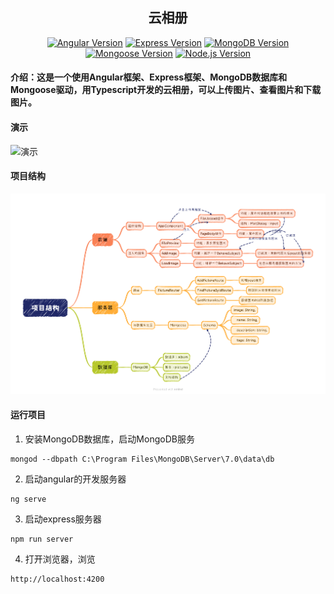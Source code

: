 <h2 align='center'>云相册</h2>
<p style="text-align: center">
<a href="https://angular.io/"><img src="https://img.shields.io/badge/Angular-16.2-red" alt="Angular Version"></a>
<a href="https://expressjs.com/"><img src="https://img.shields.io/badge/Express-4.17-blue" alt="Express Version"></a>
<a href="https://www.mongodb.com/"><img src="https://img.shields.io/badge/MongoDB-7.02-brightgreen" alt="MongoDB Version"></a>
<a href="https://mongoosejs.com/"><img src="https://img.shields.io/badge/Mongoose-7.63-orange" alt="Mongoose Version"></a>
<a href="https://nodejs.org/"><img src="https://img.shields.io/badge/Node.js-18.18.2-brightgreen" alt="Node.js Version"></a>
</p>

#### 介绍：这是一个使用Angular框架、Express框架、MongoDB数据库和Mongoose驱动，用Typescript开发的云相册，可以上传图片、查看图片和下载图片。
#### 演示
![演示](./演示.gif "屏幕截图.png")

#### 项目结构
<img src="./项目结构.png">

#### 运行项目
1. 安装MongoDB数据库，启动MongoDB服务
```shell
mongod --dbpath C:\Program Files\MongoDB\Server\7.0\data\db
```
2. 启动angular的开发服务器
```shell
ng serve
```
3. 启动express服务器
```shell
npm run server
```
4. 打开浏览器，浏览
```angular2html
http://localhost:4200
```

